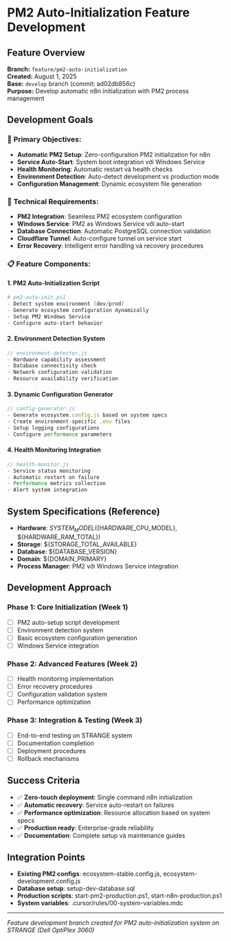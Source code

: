 # PM2 Auto-Initialization Feature Development

## Feature Overview
**Branch:** `feature/pm2-auto-initialization`  
**Created:** August 1, 2025  
**Base:** `develop` branch (commit: ad02db856c)  
**Purpose:** Develop automatic n8n initialization with PM2 process management

## Development Goals

### 🎯 **Primary Objectives:**
- **Automatic PM2 Setup**: Zero-configuration PM2 initialization for n8n
- **Service Auto-Start**: System boot integration với Windows Service
- **Health Monitoring**: Automatic restart và health checks
- **Environment Detection**: Auto-detect development vs production mode
- **Configuration Management**: Dynamic ecosystem file generation

### 🔧 **Technical Requirements:**
- **PM2 Integration**: Seamless PM2 ecosystem configuration
- **Windows Service**: PM2 as Windows Service với auto-start
- **Database Connection**: Automatic PostgreSQL connection validation
- **Cloudflare Tunnel**: Auto-configure tunnel on service start
- **Error Recovery**: Intelligent error handling và recovery procedures

### 📋 **Feature Components:**

#### **1. PM2 Auto-Initialization Script**
```powershell
# pm2-auto-init.ps1
- Detect system environment (dev/prod)
- Generate ecosystem configuration dynamically
- Setup PM2 Windows Service
- Configure auto-start behavior
```

#### **2. Environment Detection System**
```javascript
// environment-detector.js
- Hardware capability assessment
- Database connectivity check
- Network configuration validation  
- Resource availability verification
```

#### **3. Dynamic Configuration Generator**
```javascript
// config-generator.js
- Generate ecosystem.config.js based on system specs
- Create environment-specific .env files
- Setup logging configurations
- Configure performance parameters
```

#### **4. Health Monitoring Integration**
```javascript
// health-monitor.js
- Service status monitoring
- Automatic restart on failure
- Performance metrics collection
- Alert system integration
```

## System Specifications (Reference)
- **Hardware**: ${SYSTEM_MODEL} (${HARDWARE_CPU_MODEL}, ${HARDWARE_RAM_TOTAL})
- **Storage**: ${STORAGE_TOTAL_AVAILABLE}
- **Database**: ${DATABASE_VERSION}
- **Domain**: ${DOMAIN_PRIMARY}
- **Process Manager**: PM2 với Windows Service integration

## Development Approach

### **Phase 1: Core Initialization (Week 1)**
- [ ] PM2 auto-setup script development
- [ ] Environment detection system
- [ ] Basic ecosystem configuration generation
- [ ] Windows Service integration

### **Phase 2: Advanced Features (Week 2)**
- [ ] Health monitoring implementation
- [ ] Error recovery procedures
- [ ] Configuration validation system
- [ ] Performance optimization

### **Phase 3: Integration & Testing (Week 3)**
- [ ] End-to-end testing on STRANGE system
- [ ] Documentation completion
- [ ] Deployment procedures
- [ ] Rollback mechanisms

## Success Criteria
- ✅ **Zero-touch deployment**: Single command n8n initialization
- ✅ **Automatic recovery**: Service auto-restart on failures
- ✅ **Performance optimization**: Resource allocation based on system specs
- ✅ **Production ready**: Enterprise-grade reliability
- ✅ **Documentation**: Complete setup và maintenance guides

## Integration Points
- **Existing PM2 configs**: ecosystem-stable.config.js, ecosystem-development.config.js
- **Database setup**: setup-dev-database.sql
- **Production scripts**: start-pm2-production.ps1, start-n8n-production.ps1
- **System variables**: .cursor/rules/00-system-variables.mdc

---
*Feature development branch created for PM2 auto-initialization system on STRANGE (Dell OptiPlex 3060)*
